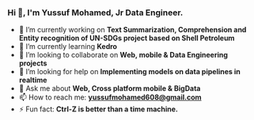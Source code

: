 ### Hi 👋, I'm Yussuf Mohamed, Jr Data Engineer.

- 🔭 I’m currently working on **Text Summarization, Comprehension and Entity recognition of UN-SDGs project based on Shell Petroleum**
- 🌱 I’m currently learning **Kedro**
- 👯 I’m looking to collaborate on **Web, mobile & Data Engineering projects**
- 🤔 I’m looking for help on **Implementing models on data pipelines in realtime**
- 💬 Ask me about **Web, Cross platform mobile & BigData** 
- 📫 How to reach me: **yussufmohamed608@gmail.com**
- ⚡ Fun fact: **Ctrl-Z is better than a time machine.**

